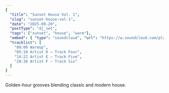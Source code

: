 ```yaml
---
{
  "title": "Sunset House Vol. 1",
  "slug": "sunset-house-vol-1",
  "date": "2025-09-20",
  "postType": "dj_set",
  "tags": ["sunset", "house", "warm"],
  "embed": { "type": "soundcloud", "url": "https://w.soundcloud.com/player/?url=https%3A//api.soundcloud.com/tracks/123456789&color=%23ff5500&auto_play=false" },
  "tracklist": [
    "00:00 Warmup",
    "05:10 Artist D — Track Four",
    "14:22 Artist E — Track Five",
    "28:36 Artist F — Track Six"
  ]
}
---
```

Golden-hour grooves blending classic and modern house.
